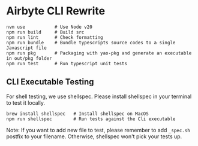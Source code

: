 # Airbyte CLI Rewrite

```
nvm use           # Use Node v20
npm run build     # Build src
npm run lint      # Check formatting
npm run bundle    # Bundle typescripts source codes to a single Javascript file
npm run pkg       # Packaging with yao-pkg and generate an executable in out/pkg folder
npm run test      # Run typescript unit tests

```

## CLI Executable Testing

For shell testing, we use shellspec. Please install shellspec in your terminal to test it locally.

```
brew install shellspec   # Install shellspec on MacOS
npm run shellspec        # Run tests against the Cli executable
```

Note: If you want to add new file to test, please remember to add `_spec.sh` postfix to your filename. Otherwise, shellspec won't pick your tests up.
